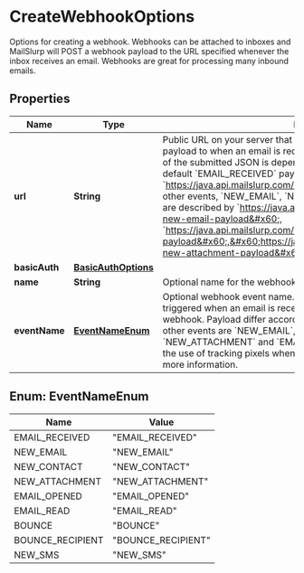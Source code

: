 

# CreateWebhookOptions

Options for creating a webhook. Webhooks can be attached to inboxes and MailSlurp will POST a webhook payload to the URL specified whenever the inbox receives an email. Webhooks are great for processing many inbound emails.
## Properties

Name | Type | Description | Notes
------------ | ------------- | ------------- | -------------
**url** | **String** | Public URL on your server that MailSlurp can post WebhookNotification payload to when an email is received or an event is trigger. The payload of the submitted JSON is dependent on the webhook event type. The default &#x60;EMAIL_RECEIVED&#x60; payload is described by &#x60;https://java.api.mailslurp.com/schemas/webhook-payload&#x60;. The other events, &#x60;NEW_EMAIL&#x60;, &#x60;NEW_CONTACT&#x60;, and &#x60;NEW_ATTACHMENT&#x60; are described by &#x60;https://java.api.mailslurp.com/schemas/webhook-new-email-payload&#x60;, &#x60;https://java.api.mailslurp.com/schemas/webhook-new-contact-payload&#x60;,&#x60;https://java.api.mailslurp.com/schemas/webhook-new-attachment-payload&#x60; respectively. | 
**basicAuth** | [**BasicAuthOptions**](BasicAuthOptions) |  |  [optional]
**name** | **String** | Optional name for the webhook |  [optional]
**eventName** | [**EventNameEnum**](#EventNameEnum) | Optional webhook event name. Default is &#x60;EMAIL_RECEIVED&#x60; and is triggered when an email is received by the inbox associated with the webhook. Payload differ according to the webhook event name. The other events are &#x60;NEW_EMAIL&#x60;, &#x60;NEW_CONTACT&#x60;, and &#x60;NEW_ATTACHMENT&#x60; and &#x60;EMAIL_OPENED&#x60;. &#x60;EMAIL_OPENED&#x60; requires the use of tracking pixels when sending. See the email tracking guide for more information. |  [optional]



## Enum: EventNameEnum

Name | Value
---- | -----
EMAIL_RECEIVED | &quot;EMAIL_RECEIVED&quot;
NEW_EMAIL | &quot;NEW_EMAIL&quot;
NEW_CONTACT | &quot;NEW_CONTACT&quot;
NEW_ATTACHMENT | &quot;NEW_ATTACHMENT&quot;
EMAIL_OPENED | &quot;EMAIL_OPENED&quot;
EMAIL_READ | &quot;EMAIL_READ&quot;
BOUNCE | &quot;BOUNCE&quot;
BOUNCE_RECIPIENT | &quot;BOUNCE_RECIPIENT&quot;
NEW_SMS | &quot;NEW_SMS&quot;



